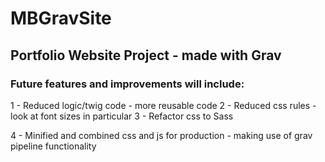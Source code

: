 # MBGravSite
## Portfolio Website Project - made with Grav
### Future features and improvements will include:
1 - Reduced logic/twig code - more reusable code
2 - Reduced css rules - look at font sizes in particular
3 - Refactor css to Sass

4 - Minified and combined css and js for production - making use of grav pipeline functionality
